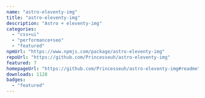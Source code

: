 ```yaml
---
name: "astro-eleventy-img"
title: "astro-eleventy-img"
description: "Astro + eleventy-img"
categories:
  - "css+ui"
  - "performance+seo"
  - "featured"
npmUrl: "https://www.npmjs.com/package/astro-eleventy-img"
repoUrl: "https://github.com/Princesseuh/astro-eleventy-img"
featured: 7
homepageUrl: "https://github.com/Princesseuh/astro-eleventy-img#readme"
downloads: 1128
badges:
  - "featured"
---
```

